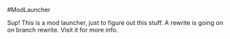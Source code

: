 #ModLauncher

Sup! This is a mod launcher, just to figure out this stuff. A rewrite is going on on branch rewrite. Visit it for more info.
